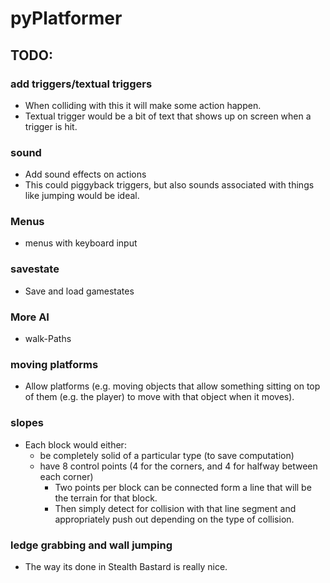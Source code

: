 pyPlatformer
==========

## TODO:
### add triggers/textual triggers 
- When colliding with this it will make some action happen.
- Textual trigger would be a bit of text that shows up on screen when a trigger is hit.

### sound
- Add sound effects on actions
- This could piggyback triggers, but also sounds associated with things like jumping would be ideal.

### Menus
- menus with keyboard input

### savestate
- Save and load gamestates

### More AI
- walk-Paths

### moving platforms
- Allow platforms (e.g. moving objects that allow something sitting on top of them (e.g. the player) to move with that object when it moves).

### slopes
- Each block would either:
    - be completely solid of a particular type (to save computation)
    - have 8 control points (4 for the corners, and 4 for halfway between each corner)
        + Two points per block can be connected form a line that will be the terrain for that block.
        + Then simply detect for collision with that line segment and appropriately push out depending on the type of collision.

### ledge grabbing and wall jumping
- The way its done in Stealth Bastard is really nice.

